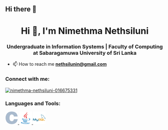 ## Hi there 👋

<h1 align="center">Hi 👋, I'm Nimethma Nethsiluni</h1>
<h3 align="center">Undergraduate in Information Systems | Faculty of Computing at Sabaragamuwa University of Sri Lanka</h3>

- 📫 How to reach me **nethsilunin@gmail.com**

<h3 align="left">Connect with me:</h3>
<p align="left">
<a href="https://linkedin.com/in/nimethma-nethsiluni-016675331" target="blank"><img align="center" src="https://raw.githubusercontent.com/rahuldkjain/github-profile-readme-generator/master/src/images/icons/Social/linked-in-alt.svg" alt="nimethma-nethsiluni-016675331" height="30" width="40" /></a>
</p>

<h3 align="left">Languages and Tools:</h3>
<p align="left"> <a href="https://www.cprogramming.com/" target="_blank" rel="noreferrer"> <img src="https://raw.githubusercontent.com/devicons/devicon/master/icons/c/c-original.svg" alt="c" width="40" height="40"/> </a> <a href="https://www.java.com" target="_blank" rel="noreferrer"> <img src="https://raw.githubusercontent.com/devicons/devicon/master/icons/java/java-original.svg" alt="java" width="40" height="40"/> </a> <a href="https://www.mysql.com/" target="_blank" rel="noreferrer"> <img src="https://raw.githubusercontent.com/devicons/devicon/master/icons/mysql/mysql-original-wordmark.svg" alt="mysql" width="40" height="40"/> </a> </p>
